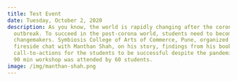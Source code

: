 ```yaml
---
title: Test Event
date: Tuesday, October 2, 2020
description: As you know, the world is rapidly changing after the corona virus
  outbreak. To succeed in the post-corona world, students need to become
  changemakers. Symbiosis College of Arts of Commerce, Pune, organized a
  fireside chat with Manthan Shah, on his story, findings from his books and
  call-to-actions for the students to be successful despite the pandemic. This
  90 min workshop was attended by 60 students.
image: /img/manthan-shah.png
---
```

